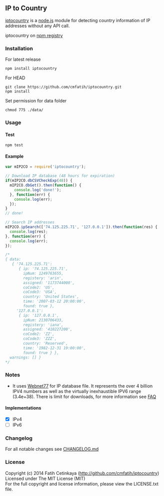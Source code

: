 ## IP to Country

[iptocountry](http://github.com/cmfatih/iptocountry) is a [node.js](http://nodejs.org) 
module for detecting country information of IP addresses without any API call.

iptocountry on [npm registry](http://npmjs.org/package/iptocountry)  

### Installation

For latest release
```
npm install iptocountry
```

For HEAD
```
git clone https://github.com/cmfatih/iptocountry.git
npm install
```

Set permission for data folder
```
chmod 775 ./data/
```

### Usage

#### Test
```
npm test
```

#### Example
```javascript
var mIP2CO = require('iptocountry');

// Download IP database (48 hours for expiration)
if(mIP2CO.dbCSVCheckExp(48)) {
  mIP2CO.dbGet().then(function() {
    console.log('done!');
  }, function(err) {
    console.log(err);
  });
}
// done!

// Search IP addresses
mIP2CO.ipSearch(['74.125.225.71', '127.0.0.1']).then(function(res) {
  console.log(res);
}, function(err) {
  console.log(err);
});

/*
{ data:
   { '74.125.225.71':
      { ip: '74.125.225.71',
        ipNum: 1249763655,
        registery: 'arin',
        assigned: '1173744000',
        coCode2: 'US',
        coCode3: 'USA',
        country: 'United States',
        time: '2007-03-12 20:00:00',
        found: true },
     '127.0.0.1':
      { ip: '127.0.0.1',
        ipNum: 2130706433,
        registery: 'iana',
        assigned: '410227200',
        coCode2: 'ZZ',
        coCode3: 'ZZZ',
        country: 'Reserved',
        time: '1982-12-31 19:00:00',
        found: true } },
  warnings: [] }
*/
```

### Notes

* It uses [Webnet77](http://software77.net/geo-ip/) for IP database file. It represents 
the over 4 billion IPV4 numbers as well as the virtually inexhaustible IPV6 range (3.4e+38).
There is limit for downloads, for more information see [FAQ](http://software77.net/faq.html)

#### Implementations

* [x] IPv4
* [ ] IPv6

### Changelog

For all notable changes see [CHANGELOG.md](https://github.com/cmfatih/iptocountry/blob/master/CHANGELOG.md)

### License

Copyright (c) 2014 Fatih Cetinkaya (http://github.com/cmfatih/iptocountry)  
Licensed under The MIT License (MIT)  
For the full copyright and license information, please view the LICENSE.txt file.